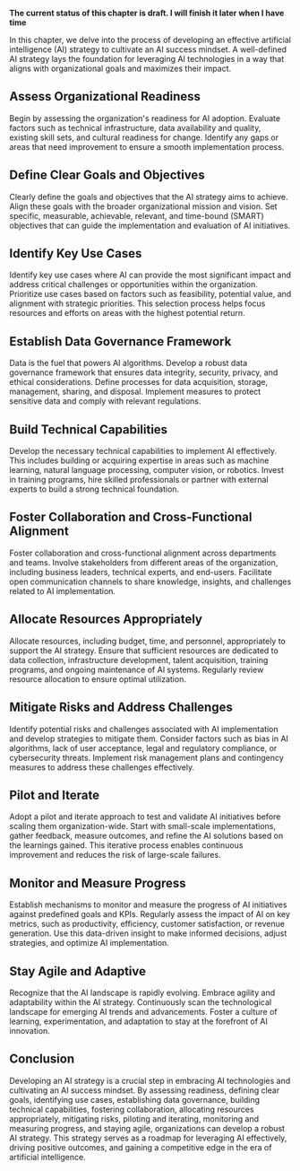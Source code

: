 **The current status of this chapter is draft. I will finish it later when I have time**

In this chapter, we delve into the process of developing an effective artificial intelligence (AI) strategy to cultivate an AI success mindset. A well-defined AI strategy lays the foundation for leveraging AI technologies in a way that aligns with organizational goals and maximizes their impact.

Assess Organizational Readiness
-------------------------------

Begin by assessing the organization's readiness for AI adoption. Evaluate factors such as technical infrastructure, data availability and quality, existing skill sets, and cultural readiness for change. Identify any gaps or areas that need improvement to ensure a smooth implementation process.

Define Clear Goals and Objectives
---------------------------------

Clearly define the goals and objectives that the AI strategy aims to achieve. Align these goals with the broader organizational mission and vision. Set specific, measurable, achievable, relevant, and time-bound (SMART) objectives that can guide the implementation and evaluation of AI initiatives.

Identify Key Use Cases
----------------------

Identify key use cases where AI can provide the most significant impact and address critical challenges or opportunities within the organization. Prioritize use cases based on factors such as feasibility, potential value, and alignment with strategic priorities. This selection process helps focus resources and efforts on areas with the highest potential return.

Establish Data Governance Framework
-----------------------------------

Data is the fuel that powers AI algorithms. Develop a robust data governance framework that ensures data integrity, security, privacy, and ethical considerations. Define processes for data acquisition, storage, management, sharing, and disposal. Implement measures to protect sensitive data and comply with relevant regulations.

Build Technical Capabilities
----------------------------

Develop the necessary technical capabilities to implement AI effectively. This includes building or acquiring expertise in areas such as machine learning, natural language processing, computer vision, or robotics. Invest in training programs, hire skilled professionals or partner with external experts to build a strong technical foundation.

Foster Collaboration and Cross-Functional Alignment
---------------------------------------------------

Foster collaboration and cross-functional alignment across departments and teams. Involve stakeholders from different areas of the organization, including business leaders, technical experts, and end-users. Facilitate open communication channels to share knowledge, insights, and challenges related to AI implementation.

Allocate Resources Appropriately
--------------------------------

Allocate resources, including budget, time, and personnel, appropriately to support the AI strategy. Ensure that sufficient resources are dedicated to data collection, infrastructure development, talent acquisition, training programs, and ongoing maintenance of AI systems. Regularly review resource allocation to ensure optimal utilization.

Mitigate Risks and Address Challenges
-------------------------------------

Identify potential risks and challenges associated with AI implementation and develop strategies to mitigate them. Consider factors such as bias in AI algorithms, lack of user acceptance, legal and regulatory compliance, or cybersecurity threats. Implement risk management plans and contingency measures to address these challenges effectively.

Pilot and Iterate
-----------------

Adopt a pilot and iterate approach to test and validate AI initiatives before scaling them organization-wide. Start with small-scale implementations, gather feedback, measure outcomes, and refine the AI solutions based on the learnings gained. This iterative process enables continuous improvement and reduces the risk of large-scale failures.

Monitor and Measure Progress
----------------------------

Establish mechanisms to monitor and measure the progress of AI initiatives against predefined goals and KPIs. Regularly assess the impact of AI on key metrics, such as productivity, efficiency, customer satisfaction, or revenue generation. Use this data-driven insight to make informed decisions, adjust strategies, and optimize AI implementation.

Stay Agile and Adaptive
-----------------------

Recognize that the AI landscape is rapidly evolving. Embrace agility and adaptability within the AI strategy. Continuously scan the technological landscape for emerging AI trends and advancements. Foster a culture of learning, experimentation, and adaptation to stay at the forefront of AI innovation.

Conclusion
----------

Developing an AI strategy is a crucial step in embracing AI technologies and cultivating an AI success mindset. By assessing readiness, defining clear goals, identifying use cases, establishing data governance, building technical capabilities, fostering collaboration, allocating resources appropriately, mitigating risks, piloting and iterating, monitoring and measuring progress, and staying agile, organizations can develop a robust AI strategy. This strategy serves as a roadmap for leveraging AI effectively, driving positive outcomes, and gaining a competitive edge in the era of artificial intelligence.

